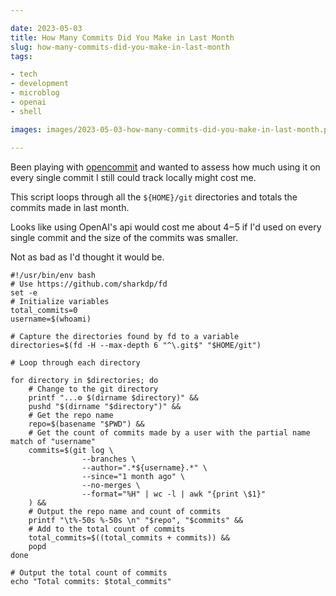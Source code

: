 ```yaml
---

date: 2023-05-03
title: How Many Commits Did You Make in Last Month
slug: how-many-commits-did-you-make-in-last-month
tags:

- tech
- development
- microblog
- openai
- shell

images: images/2023-05-03-how-many-commits-did-you-make-in-last-month.png

---
```


Been playing with [opencommit](https://github.com/di-sukharev/opencommit) and wanted to assess how much using it on every single commit I still could track locally might cost me.

This script loops through all the `${HOME}/git` directories and totals the commits made in last month.

Looks like using OpenAI's api would cost me about $4-$5 if I'd used on every single commit and the size of the commits was smaller.

Not as bad as I'd thought it would be.

```shell
#!/usr/bin/env bash
# Use https://github.com/sharkdp/fd
set -e
# Initialize variables
total_commits=0
username=$(whoami)

# Capture the directories found by fd to a variable
directories=$(fd -H --max-depth 6 "^\.git$" "$HOME/git")

# Loop through each directory

for directory in $directories; do
    # Change to the git directory
    printf "...⚙️ $(dirname $directory)" &&
    pushd "$(dirname "$directory")" &&
    # Get the repo name
    repo=$(basename "$PWD") &&
    # Get the count of commits made by a user with the partial name match of "username"
    commits=$(git log \
                --branches \
                --author=".*${username}.*" \
                --since="1 month ago" \
                --no-merges \
                --format="%H" | wc -l | awk "{print \$1}"
    ) &&
    # Output the repo name and count of commits
    printf "\t%-50s %-50s \n" "$repo", "$commits" &&
    # Add to the total count of commits
    total_commits=$((total_commits + commits)) &&
    popd
done

# Output the total count of commits
echo "Total commits: $total_commits"

```
